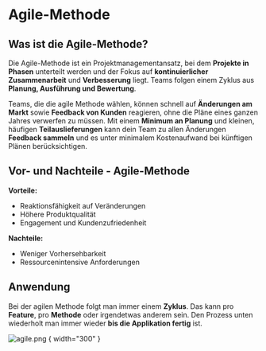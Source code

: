 # Agile-Methode

## Was ist die Agile-Methode?

Die Agile-Methode ist ein Projektmanagementansatz, bei dem **Projekte in Phasen** unterteilt werden und der Fokus auf **kontinuierlicher
Zusammenarbeit** und **Verbesserung** liegt. Teams folgen einem Zyklus aus **Planung, Ausführung und Bewertung**.

Teams, die die agile Methode wählen, können schnell auf **Änderungen am Markt** sowie **Feedback von Kunden** reagieren, ohne die Pläne eines ganzen Jahres verwerfen zu müssen. Mit einem **Minimum an Planung** und kleinen, häufigen **Teilauslieferungen** kann dein Team zu allen Änderungen **Feedback sammeln** und es unter minimalem Kostenaufwand bei künftigen Plänen berücksichtigen.

## Vor- und Nachteile - Agile-Methode

**Vorteile:**

- Reaktionsfähigkeit auf Veränderungen
- Höhere Produktqualität
- Engagement und Kundenzufriedenheit

**Nachteile:**

- Weniger Vorhersehbarkeit
- Ressourcenintensive Anforderungen

## Anwendung

Bei der agilen Methode folgt man immer einem **Zyklus**. Das kann pro **Feature**, pro **Methode** oder irgendetwas anderem sein. Den Prozess unten wiederholt 
man immer wieder **bis die Applikation fertig** ist.

![agile.png](agile.png) { width="300" }
